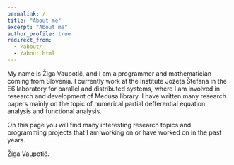 ```yaml
---
permalink: /
title: "About me"
excerpt: "About me"
author_profile: true
redirect_from:
  - /about/
  - /about.html
---
```


My name is Žiga Vaupotič, and I am a programmer and mathematician coming from Slovenia. I currently work at the Institute Jožeta Štefana in the E6 laboratory for parallel and distributed systems, where I am involved in research and development of Medusa library. I have written many research papers mainly on the topic of numerical partial defferential equation analysis and functional analysis.

On this page you will find many interesting research topics and programming projects that I am working on or have worked on in the past years.

Žiga Vaupotič.


<!---
vim: set spell spelllang=en:
-->
